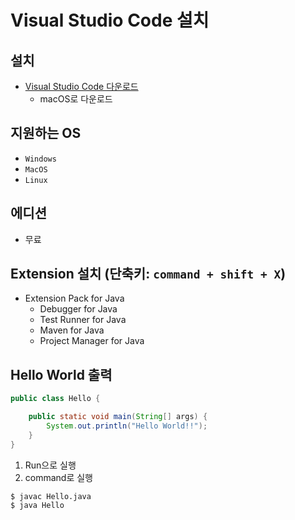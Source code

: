 # Visual Studio Code 설치

## 설치

* [Visual Studio Code 다운로드](https://code.visualstudio.com/Download)
    - macOS로 다운로드

## 지원하는 OS

* `Windows`
* `MacOS`
* `Linux`

## 에디션

* 무료

## Extension 설치 (단축키: `command + shift + X`)

* Extension Pack for Java
    * Debugger for Java
    * Test Runner for Java
    * Maven for Java
    * Project Manager for Java

## Hello World 출력

```java
public class Hello {

    public static void main(String[] args) {
        System.out.println("Hello World!!");
    }
}
```

1. Run으로 실행
2. command로 실행
```console
$ javac Hello.java
$ java Hello
```
